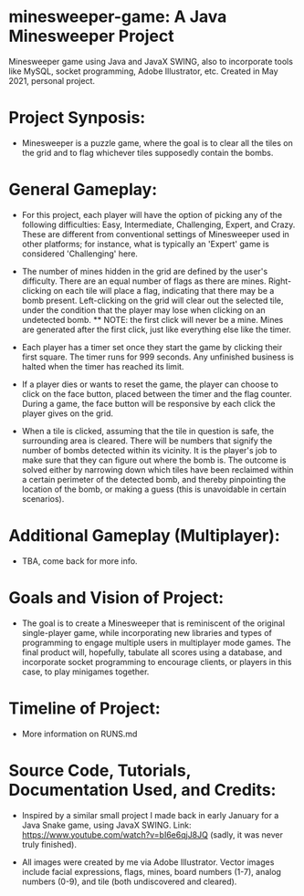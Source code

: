 # minesweeper-game: A Java Minesweeper Project
Minesweeper game using Java and JavaX SWING, also to incorporate tools like MySQL, socket programming, Adobe Illustrator, etc.
Created in May 2021, personal project.

# Project Synposis:
* Minesweeper is a puzzle game, where the goal is to clear all the tiles on the grid and to flag whichever tiles supposedly contain the bombs. 

# General Gameplay:
* For this project, each player will have the option of picking any of the following difficulties: Easy, Intermediate, Challenging, Expert, and Crazy. These are different from conventional settings of Minesweeper used in other platforms; for instance, what is typically an 'Expert' game is considered 'Challenging' here. 

* The number of mines hidden in the grid are defined by the user's difficulty. There are an equal number of flags as there are mines. Right-clicking on each tile will place a flag, indicating that there may be a bomb present. Left-clicking on the grid will clear out the selected tile, under the condition that the player may lose when clicking on an undetected bomb. 
** NOTE: the first click will never be a mine. Mines are generated after the first click, just like everything else like the timer. 

* Each player has a timer set once they start the game by clicking their first square. The timer runs for 999 seconds. Any unfinished business is halted when the timer has reached its limit. 

* If a player dies or wants to reset the game, the player can choose to click on the face button, placed between the timer and the flag counter. During a game, the face button will be responsive by each click the player gives on the grid. 

* When a tile is clicked, assuming that the tile in question is safe, the surrounding area is cleared. There will be numbers that signify the number of bombs detected within its vicinity. It is the player's job to make sure that they can figure out where the bomb is. The outcome is solved either by narrowing down which tiles have been reclaimed within a certain perimeter of the detected bomb, and thereby pinpointing the location of the bomb, or making a guess (this is unavoidable in certain scenarios). 

# Additional Gameplay (Multiplayer):
* TBA, come back for more info.

# Goals and Vision of Project:
* The goal is to create a Minesweeper that is reminiscent of the original single-player game, while incorporating new libraries and
types of programming to engage multiple users in multiplayer mode games. The final product will, hopefully, tabulate all scores using a database, and incorporate socket programming to encourage clients, or players in this case, to play minigames together. 

# Timeline of Project:
* More information on RUNS.md

# Source Code, Tutorials, Documentation Used, and Credits:
* Inspired by a similar small project I made back in early January for a Java Snake game, using JavaX SWING. Link: https://www.youtube.com/watch?v=bI6e6qjJ8JQ (sadly, it was never truly finished). 

* All images were created by me via Adobe Illustrator. Vector images include facial expressions, flags, mines, board numbers (1-7), analog numbers (0-9), and tile (both undiscovered and cleared). 
